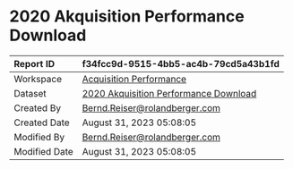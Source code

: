 



# 2020 Akquisition Performance Download

|Report ID|f34fcc9d-9515-4bb5-ac4b-79cd5a43b1fd|
| :--- | :--- |
|Workspace|[Acquisition Performance](../Workspaces/Acquisition-Performance.md)|
|Dataset|[2020 Akquisition Performance Download](../Datasets/2020-Akquisition-Performance-Download.md)|
|Created By|Bernd.Reiser@rolandberger.com|
|Created Date|August 31, 2023 05:08:05|
|Modified By|Bernd.Reiser@rolandberger.com|
|Modified Date|August 31, 2023 05:08:05|
